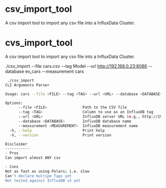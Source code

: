 # csv_import_tool
A csv import tool to import any csv file into a InfluxData Cluster. 

# cvs_import_tool
A csv import tool to import any csv file into a InfluxData Cluster.

./csv_import --file cars.csv --tag Model --url http://192.168.0.23:8086 --database ev_cars --measurement cars

```bash
 ./csv_import
CLI Arguments Parser

Usage: cars --file <FILE> --tag <TAG> --url <URL> --database <DATABASE> --measurement <MEASUREMENT>

Options:
      --file <FILE>                Path to the CSV file
      --tag <TAG>                  Column to use as an InfluxDB tag
      --url <URL>                  InfluxDB server URL (e.g., http://192.168.0.23:8086)
      --database <DATABASE>        InfluxDB database name
      --measurement <MEASUREMENT>  InfluxDB measurement name
  -h, --help                       Print help
  -V, --version                    Print version

Disclaimer
-----------
- Pros
Can import almost ANY csv

- Cons
Not as fast as using Polars; i.e. slow
Can't declare multipe Tags yet
Not tested against InfluxDB v3 yet
